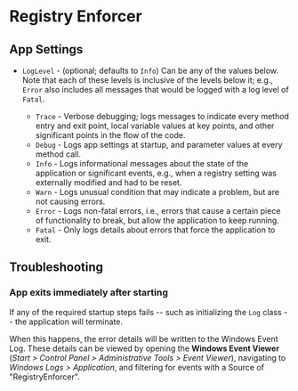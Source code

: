# Registry Enforcer

## App Settings

- `LogLevel` - (optional; defaults to `Info`) Can be any of the values below.
               Note that each of these levels is inclusive of the levels below it;
               e.g., `Error` also includes all messages that would be logged
               with a log level of `Fatal`.

  - `Trace` - Verbose debugging; logs messages to indicate every method entry and exit point,
              local variable values at key points, and other significant points in the flow of the code.
  - `Debug` - Logs app settings at startup, and parameter values at every method call.
  - `Info` - Logs informational messages about the state of the application or significant events,
             e.g., when a registry setting was externally modified and had to be reset.
  - `Warn` - Logs unusual condition that may indicate a problem, but are not causing errors.
  - `Error` - Logs non-fatal errors, i.e., errors that cause a certain piece of functionality to break,
              but allow the application to keep running.
  - `Fatal` - Only logs details about errors that force the application to exit.

## Troubleshooting

### App exits immediately after starting

If any of the required startup steps fails -- such as initializing the `Log` class --
the application will terminate.

When this happens, the error details will be written to the Windows Event Log.
These details can be viewed by opening the **Windows Event Viewer**
(*Start > Control Panel > Administrative Tools > Event Viewer*),
navigating to *Windows Logs > Application*, and filtering for events with a Source of "RegistryEnforcer".

